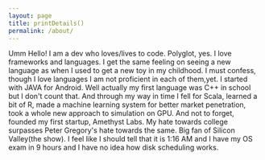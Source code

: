```yaml
---
layout: page
title: printDetails()
permalink: /about/
---
```

Umm Hello! I am a dev who loves/lives to code. Polyglot, yes. I love frameworks and languages. I get the same feeling on seeing a new language as when I used to get a new toy in my childhood. I must confess, though I love languages I am not proficient in each of them,yet. I started with JAVA for Android. Well actually my first language was C++ in school but I don't count that. And through my way in time I fell for Scala, learned a bit of R, made a machine learning system for better market penetration, took a whole new approach to simulation on GPU. And not to forget, founded my first startup,  Amethyst Labs. My hate towards college surpasses Peter Gregory's hate towards the same. Big fan of Silicon Valley(the show). I feel like I should tell that it is 1:16 AM and I have my OS exam in 9 hours and I have no idea how disk scheduling works.
<br/><br/><br/><br/><br/><br/>
